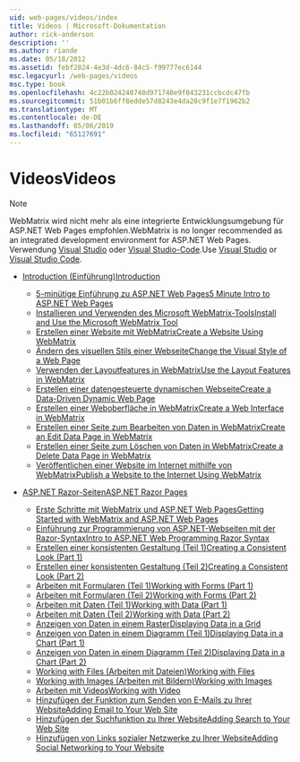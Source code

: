 ```yaml
---
uid: web-pages/videos/index
title: Videos | Microsoft-Dokumentation
author: rick-anderson
description: ''
ms.author: riande
ms.date: 05/18/2012
ms.assetid: febf2824-4e3d-4dc6-84c5-f99777ec6144
msc.legacyurl: /web-pages/videos
msc.type: book
ms.openlocfilehash: 4c22b024240740d971740e9f043231ccbcdc47fb
ms.sourcegitcommit: 51b01b6ff8edde57d8243e4da28c9f1e7f1962b2
ms.translationtype: MT
ms.contentlocale: de-DE
ms.lasthandoff: 05/06/2019
ms.locfileid: "65127691"
---
```

# <a name="videos"></a><span data-ttu-id="9d2eb-102">Videos</span><span class="sxs-lookup"><span data-stu-id="9d2eb-102">Videos</span></span>

> [!NOTE] 
> <span data-ttu-id="9d2eb-103">WebMatrix wird nicht mehr als eine integrierte Entwicklungsumgebung für ASP.NET Web Pages empfohlen.</span><span class="sxs-lookup"><span data-stu-id="9d2eb-103">WebMatrix is no longer recommended as an integrated development environment for ASP.NET Web Pages.</span></span> <span data-ttu-id="9d2eb-104">Verwendung [Visual Studio](xref:aspnet/web-pages/overview/getting-started/program-asp-net-web-pages-in-visual-studio) oder [Visual Studio-Code](https://code.visualstudio.com/).</span><span class="sxs-lookup"><span data-stu-id="9d2eb-104">Use [Visual Studio](xref:aspnet/web-pages/overview/getting-started/program-asp-net-web-pages-in-visual-studio) or [Visual Studio Code](https://code.visualstudio.com/).</span></span>

- [<span data-ttu-id="9d2eb-105">Introduction (Einführung)</span><span class="sxs-lookup"><span data-stu-id="9d2eb-105">Introduction</span></span>](introduction/index.md)

    - [<span data-ttu-id="9d2eb-106">5-minütige Einführung zu ASP.NET Web Pages</span><span class="sxs-lookup"><span data-stu-id="9d2eb-106">5 Minute Intro to ASP.NET Web Pages</span></span>](introduction/5-minute-introduction-to-aspnet-web-pages.md)
    - [<span data-ttu-id="9d2eb-107">Installieren und Verwenden des Microsoft WebMatrix-Tools</span><span class="sxs-lookup"><span data-stu-id="9d2eb-107">Install and Use the Microsoft WebMatrix Tool</span></span>](introduction/install-and-use-the-microsoft-webmatrix-tool.md)
    - [<span data-ttu-id="9d2eb-108">Erstellen einer Website mit WebMatrix</span><span class="sxs-lookup"><span data-stu-id="9d2eb-108">Create a Website Using WebMatrix</span></span>](introduction/create-a-website-using-webmatrix.md)
    - [<span data-ttu-id="9d2eb-109">Ändern des visuellen Stils einer Webseite</span><span class="sxs-lookup"><span data-stu-id="9d2eb-109">Change the Visual Style of a Web Page</span></span>](introduction/change-the-visual-style-of-a-web-page.md)
    - [<span data-ttu-id="9d2eb-110">Verwenden der Layoutfeatures in WebMatrix</span><span class="sxs-lookup"><span data-stu-id="9d2eb-110">Use the Layout Features in WebMatrix</span></span>](introduction/use-the-layout-features-in-webmatrix.md)
    - [<span data-ttu-id="9d2eb-111">Erstellen einer datengesteuerte dynamischen Webseite</span><span class="sxs-lookup"><span data-stu-id="9d2eb-111">Create a Data-Driven Dynamic Web Page</span></span>](introduction/create-a-data-driven-dynamic-web-page.md)
    - [<span data-ttu-id="9d2eb-112">Erstellen einer Weboberfläche in WebMatrix</span><span class="sxs-lookup"><span data-stu-id="9d2eb-112">Create a Web Interface in WebMatrix</span></span>](introduction/create-a-web-interface-in-webmatrix.md)
    - [<span data-ttu-id="9d2eb-113">Erstellen einer Seite zum Bearbeiten von Daten in WebMatrix</span><span class="sxs-lookup"><span data-stu-id="9d2eb-113">Create an Edit Data Page in WebMatrix</span></span>](introduction/create-an-edit-data-page-in-webmatrix.md)
    - [<span data-ttu-id="9d2eb-114">Erstellen einer Seite zum Löschen von Daten in WebMatrix</span><span class="sxs-lookup"><span data-stu-id="9d2eb-114">Create a Delete Data Page in WebMatrix</span></span>](introduction/create-a-delete-data-page-in-webmatrix.md)
    - [<span data-ttu-id="9d2eb-115">Veröffentlichen einer Website im Internet mithilfe von WebMatrix</span><span class="sxs-lookup"><span data-stu-id="9d2eb-115">Publish a Website to the Internet Using WebMatrix</span></span>](introduction/publish-a-website-to-the-internet-using-webmatrix.md)
- [<span data-ttu-id="9d2eb-116">ASP.NET Razor-Seiten</span><span class="sxs-lookup"><span data-stu-id="9d2eb-116">ASP.NET Razor Pages</span></span>](aspnet-razor-pages/index.md)

    - [<span data-ttu-id="9d2eb-117">Erste Schritte mit WebMatrix und ASP.NET Web Pages</span><span class="sxs-lookup"><span data-stu-id="9d2eb-117">Getting Started with WebMatrix and ASP.NET Web Pages</span></span>](aspnet-razor-pages/getting-started-with-webmatrix-and-aspnet-web-pages.md)
    - [<span data-ttu-id="9d2eb-118">Einführung zur Programmierung von ASP.NET-Webseiten mit der Razor-Syntax</span><span class="sxs-lookup"><span data-stu-id="9d2eb-118">Intro to ASP.NET Web Programming Razor Syntax</span></span>](aspnet-razor-pages/introduction-to-aspnet-web-programming-using-the-razor-syntax.md)
    - [<span data-ttu-id="9d2eb-119">Erstellen einer konsistenten Gestaltung (Teil 1)</span><span class="sxs-lookup"><span data-stu-id="9d2eb-119">Creating a Consistent Look (Part 1)</span></span>](aspnet-razor-pages/creating-a-consistent-look-part-1.md)
    - [<span data-ttu-id="9d2eb-120">Erstellen einer konsistenten Gestaltung (Teil 2)</span><span class="sxs-lookup"><span data-stu-id="9d2eb-120">Creating a Consistent Look (Part 2)</span></span>](aspnet-razor-pages/creating-a-consistent-look-part-2.md)
    - [<span data-ttu-id="9d2eb-121">Arbeiten mit Formularen (Teil 1)</span><span class="sxs-lookup"><span data-stu-id="9d2eb-121">Working with Forms (Part 1)</span></span>](aspnet-razor-pages/working-with-forms-part-1.md)
    - [<span data-ttu-id="9d2eb-122">Arbeiten mit Formularen (Teil 2)</span><span class="sxs-lookup"><span data-stu-id="9d2eb-122">Working with Forms (Part 2)</span></span>](aspnet-razor-pages/working-with-forms-part-2.md)
    - [<span data-ttu-id="9d2eb-123">Arbeiten mit Daten (Teil 1)</span><span class="sxs-lookup"><span data-stu-id="9d2eb-123">Working with Data (Part 1)</span></span>](aspnet-razor-pages/working-with-data-part-1.md)
    - [<span data-ttu-id="9d2eb-124">Arbeiten mit Daten (Teil 2)</span><span class="sxs-lookup"><span data-stu-id="9d2eb-124">Working with Data (Part 2)</span></span>](aspnet-razor-pages/working-with-data-part-2.md)
    - [<span data-ttu-id="9d2eb-125">Anzeigen von Daten in einem Raster</span><span class="sxs-lookup"><span data-stu-id="9d2eb-125">Displaying Data in a Grid</span></span>](aspnet-razor-pages/displaying-data-in-a-grid.md)
    - [<span data-ttu-id="9d2eb-126">Anzeigen von Daten in einem Diagramm (Teil 1)</span><span class="sxs-lookup"><span data-stu-id="9d2eb-126">Displaying Data in a Chart (Part 1)</span></span>](aspnet-razor-pages/displaying-data-in-a-chart-part-1.md)
    - [<span data-ttu-id="9d2eb-127">Anzeigen von Daten in einem Diagramm (Teil 2)</span><span class="sxs-lookup"><span data-stu-id="9d2eb-127">Displaying Data in a Chart (Part 2)</span></span>](aspnet-razor-pages/displaying-data-in-a-chart-part-2.md)
    - [<span data-ttu-id="9d2eb-128">Working with Files (Arbeiten mit Dateien)</span><span class="sxs-lookup"><span data-stu-id="9d2eb-128">Working with Files</span></span>](aspnet-razor-pages/working-with-files.md)
    - [<span data-ttu-id="9d2eb-129">Working with Images (Arbeiten mit Bildern)</span><span class="sxs-lookup"><span data-stu-id="9d2eb-129">Working with Images</span></span>](aspnet-razor-pages/working-with-images.md)
    - [<span data-ttu-id="9d2eb-130">Arbeiten mit Videos</span><span class="sxs-lookup"><span data-stu-id="9d2eb-130">Working with Video</span></span>](aspnet-razor-pages/working-with-video.md)
    - [<span data-ttu-id="9d2eb-131">Hinzufügen der Funktion zum Senden von E-Mails zu Ihrer Website</span><span class="sxs-lookup"><span data-stu-id="9d2eb-131">Adding Email to Your Web Site</span></span>](aspnet-razor-pages/adding-email-to-your-web-site.md)
    - [<span data-ttu-id="9d2eb-132">Hinzufügen der Suchfunktion zu Ihrer Website</span><span class="sxs-lookup"><span data-stu-id="9d2eb-132">Adding Search to Your Web Site</span></span>](aspnet-razor-pages/adding-search-to-your-web-site.md)
    - [<span data-ttu-id="9d2eb-133">Hinzufügen von Links sozialer Netzwerke zu Ihrer Website</span><span class="sxs-lookup"><span data-stu-id="9d2eb-133">Adding Social Networking to Your Website</span></span>](aspnet-razor-pages/adding-social-networking-to-your-website.md)
